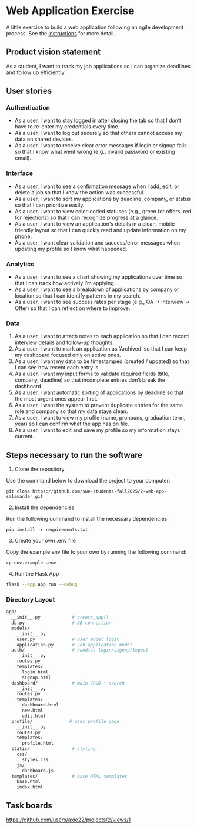 # Web Application Exercise

A little exercise to build a web application following an agile development process. See the [instructions](instructions.md) for more detail.

## Product vision statement

As a student, I want to track my job applications so I can organize deadlines and follow up efficiently.

## User stories

### Authentication

- As a user, I want to stay logged in after closing the tab so that I don’t have to re-enter my credentials every time.
- As a user, I want to log out securely so that others cannot access my data on shared devices.
- As a user, I want to receive clear error messages if login or signup fails so that I know what went wrong (e.g., invalid password or existing email).

### Interface

- As a user, I want to see a confirmation message when I add, edit, or delete a job so that I know the action was successful.
- As a user, I want to sort my applications by deadline, company, or status so that I can prioritize easily.
- As a user, I want to view color-coded statuses (e.g., green for offers, red for rejections) so that I can recognize progress at a glance.
- As a user, I want to view an application's details in a clean, mobile-friendly layout so that I can quickly read and update information on my phone.
- As a user, I want clear validation and success/error messages when updating my profile so I know what happened.

### Analytics

- As a user, I want to see a chart showing my applications over time so that I can track how actively I’m applying.
- As a user, I want to see a breakdown of applications by company or location so that I can identify patterns in my search.
- As a user, I want to see success rates per stage (e.g., OA → Interview → Offer) so that I can reflect on where to improve.

### Data

1. As a user, I want to attach notes to each application so that I can record interview details and follow-up thoughts.
2. As a user, I want to mark an application as ‘Archived’ so that I can keep my dashboard focused only on active ones.
3. As a user, I want my data to be timestamped (created / updated) so that I can see how recent each entry is.
4. As a user, I want my input forms to validate required fields (title, company, deadline) so that incomplete entries don’t break the dashboard.
5. As a user, I want automatic sorting of applications by deadline so that the most urgent ones appear first.
6. As a user, I want the system to prevent duplicate entries for the same role and company so that my data stays clean.
7. As a user, I want to view my profile (name, pronouns, graduation term, year) so I can confirm what the app has on file.
8. As a user, I want to edit and save my profile so my information stays current.

## Steps necessary to run the software

1. Clone the repository

Use the command below to download the project to your computer:

`git clone https://github.com/swe-students-fall2025/2-web-app-salamander.git`

2. Install the dependencies

Run the following command to install the necessary dependencies:

`pip install -r requirements.txt`

3. Create your own .env file

Copy the example env file to your own by running the following command:

`cp env.example .env`

4. Run the Flask App

``` bash
flask --app app run --debug
```

### Directory Layout


``` bash
app/
  __init__.py            # create_app()
  db.py                  # DB connection 
  models/
    __init__.py
    user.py              # User model logic
    application.py       # Job application model
  auth/                  # handles login/signup/logout
    __init__.py
    routes.py
    templates/
      login.html
      signup.html
  dashboard/             # main CRUD + search
    __init__.py
    routes.py
    templates/
      dashboard.html
      new.html
      edit.html
  profile/              # user profile page
    __init__.py
    routes.py
    templates/
      profile.html
  static/                # styling
    css/
      styles.css
    js/
      dashboard.js
  templates/             # base HTML templates
    base.html
    index.html

```

## Task boards

https://github.com/users/axie22/projects/2/views/1
